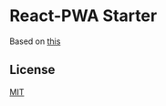# React-PWA Starter

Based on [this](https://react-pwa.surenatoyan.com/)

## License

[MIT](./LICENSE)
